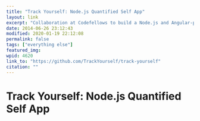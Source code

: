 ```yaml
---
title: "Track Yourself: Node.js Quantified Self App"
layout: link
excerpt: "Collaboration at Codefellows to build a Node.js and Angular-powered SPA to add and graph data about sleep, exercise, nutrition, and other metrics. "
date: 2014-06-26 23:12:43
modified: 2020-01-19 22:12:08
permalink: false
tags: ["everything else"]
featured_img: 
wpid: 4620
link_to: "https://github.com/TrackYourself/track-yourself"
citation: ""
---
```


# Track Yourself: Node.js Quantified Self App

